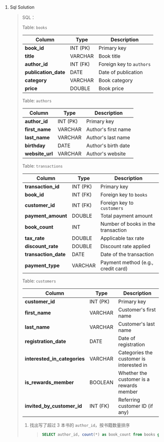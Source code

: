 1. Sql Solution

   > SQL：
   >
   > Table: `books`
   >
   > | Column               | Type     | Description              |
   > | -------------------- | -------- | ------------------------ |
   > | **book_id**          | INT (PK) | Primary key              |
   > | **title**            | VARCHAR  | Book title               |
   > | **author_id**        | INT (FK) | Foreign key to `authors` |
   > | **publication_date** | DATE     | Date of publication      |
   > | **category**         | VARCHAR  | Book category            |
   > | **price**            | DOUBLE   | Book price               |
   >
   > Table: `authors`
   >
   > | Column          | Type     | Description         |
   > | --------------- | -------- | ------------------- |
   > | **author_id**   | INT (PK) | Primary key         |
   > | **first_name**  | VARCHAR  | Author's first name |
   > | **last_name**   | VARCHAR  | Author's last name  |
   > | **birthday**    | DATE     | Author's birth date |
   > | **website_url** | VARCHAR  | Author's website    |
   >
   > Table: `transactions`
   >
   > | Column               | Type     | Description                        |
   > | -------------------- | -------- | ---------------------------------- |
   > | **transaction_id**   | INT (PK) | Primary key                        |
   > | **book_id**          | INT (FK) | Foreign key to `books`             |
   > | **customer_id**      | INT (FK) | Foreign key to `customers`         |
   > | **payment_amount**   | DOUBLE   | Total payment amount               |
   > | **book_count**       | INT      | Number of books in the transaction |
   > | **tax_rate**         | DOUBLE   | Applicable tax rate                |
   > | **discount_rate**    | DOUBLE   | Discount rate applied              |
   > | **transaction_date** | DATE     | Date of the transaction            |
   > | **payment_type**     | VARCHAR  | Payment method (e.g., credit card) |
   >
   > Table: `customers`
   >
   > | Column                       | Type     | Description                              |
   > | ---------------------------- | -------- | ---------------------------------------- |
   > | **customer_id**              | INT (PK) | Primary key                              |
   > | **first_name**               | VARCHAR  | Customer's first name                    |
   > | **last_name**                | VARCHAR  | Customer's last name                     |
   > | **registration_date**        | DATE     | Date of registration                     |
   > | **interested_in_categories** | VARCHAR  | Categories the customer is interested in |
   > | **is_rewards_member**        | BOOLEAN  | Whether the customer is a rewards member |
   > | **invited_by_customer_id**   | INT (FK) | Referring customer ID (if any)           |
   >
   > 1. 找出写了超过 3 本书的 `author_id`，按书籍数量排序
   >
   >    > ```sql
   >    > SELECT author_id, count(*) as book_count from books group by author_id having count(*) > 3 order by book_coun() DESC
   >    > ```